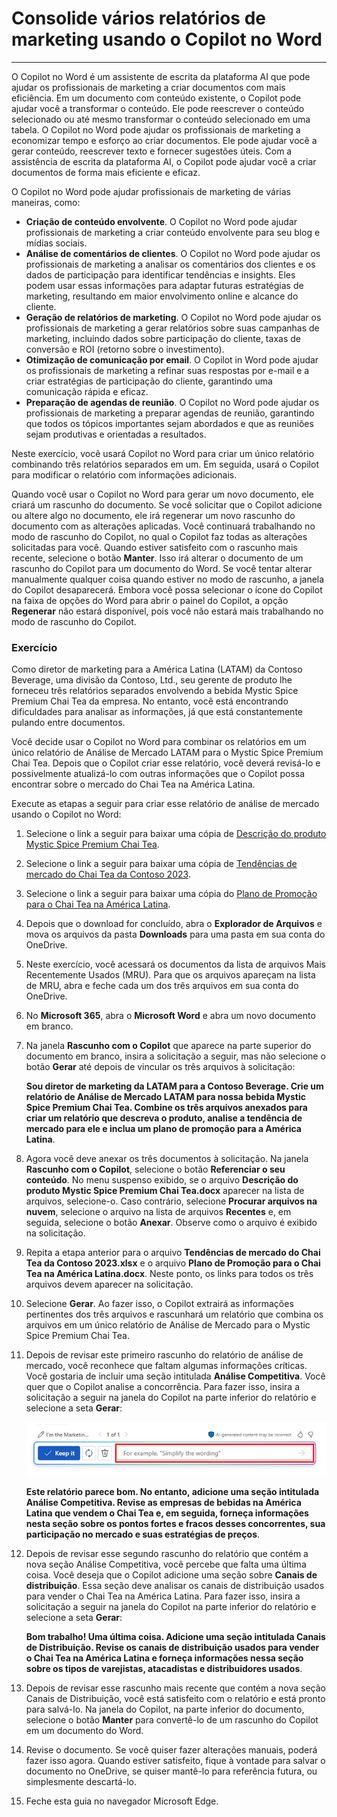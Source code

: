 # Consolide vários relatórios de marketing usando o Copilot no Word
---
O Copilot no Word é um assistente de escrita da plataforma AI que pode ajudar os profissionais de marketing a criar documentos com mais eficiência. Em um documento com conteúdo existente, o Copilot pode ajudar você a transformar o conteúdo. Ele pode reescrever o conteúdo selecionado ou até mesmo transformar o conteúdo selecionado em uma tabela. O Copilot no Word pode ajudar os profissionais de marketing a economizar tempo e esforço ao criar documentos. Ele pode ajudar você a gerar conteúdo, reescrever texto e fornecer sugestões úteis. Com a assistência de escrita da plataforma AI, o Copilot pode ajudar você a criar documentos de forma mais eficiente e eficaz.

O Copilot no Word pode ajudar profissionais de marketing de várias maneiras, como:

 -  **Criação de conteúdo envolvente**. O Copilot no Word pode ajudar profissionais de marketing a criar conteúdo envolvente para seu blog e mídias sociais.
 -  **Análise de comentários de clientes**. O Copilot no Word pode ajudar os profissionais de marketing a analisar os comentários dos clientes e os dados de participação para identificar tendências e insights. Eles podem usar essas informações para adaptar futuras estratégias de marketing, resultando em maior envolvimento online e alcance do cliente.
 -  **Geração de relatórios de marketing**. O Copilot no Word pode ajudar os profissionais de marketing a gerar relatórios sobre suas campanhas de marketing, incluindo dados sobre participação do cliente, taxas de conversão e ROI (retorno sobre o investimento).
 -  **Otimização de comunicação por email**. O Copilot in Word pode ajudar os profissionais de marketing a refinar suas respostas por e-mail e a criar estratégias de participação do cliente, garantindo uma comunicação rápida e eficaz.
 -  **Preparação de agendas de reunião**. O Copilot no Word pode ajudar os profissionais de marketing a preparar agendas de reunião, garantindo que todos os tópicos importantes sejam abordados e que as reuniões sejam produtivas e orientadas a resultados.

Neste exercício, você usará Copilot no Word para criar um único relatório combinando três relatórios separados em um. Em seguida, usará o Copilot para modificar o relatório com informações adicionais.

Quando você usar o Copilot no Word para gerar um novo documento, ele criará um rascunho do documento. Se você solicitar que o Copilot adicione ou altere algo no documento, ele irá regenerar um novo rascunho do documento com as alterações aplicadas. Você continuará trabalhando no modo de rascunho do Copilot, no qual o Copilot faz todas as alterações solicitadas para você. Quando estiver satisfeito com o rascunho mais recente, selecione o botão **Manter**. Isso irá alterar o documento de um rascunho do Copilot para um documento do Word. Se você tentar alterar manualmente qualquer coisa quando estiver no modo de rascunho, a janela do Copilot desaparecerá. Embora você possa selecionar o ícone do Copilot na faixa de opções do Word para abrir o painel do Copilot, a opção **Regenerar** não estará disponível, pois você não estará mais trabalhando no modo de rascunho do Copilot.

### Exercício

Como diretor de marketing para a América Latina (LATAM) da Contoso Beverage, uma divisão da Contoso, Ltd., seu gerente de produto lhe forneceu três relatórios separados envolvendo a bebida Mystic Spice Premium Chai Tea da empresa. No entanto, você está encontrando dificuldades para analisar as informações, já que está constantemente pulando entre documentos.

Você decide usar o Copilot no Word para combinar os relatórios em um único relatório de Análise de Mercado LATAM para o Mystic Spice Premium Chai Tea. Depois que o Copilot criar esse relatório, você deverá revisá-lo e possivelmente atualizá-lo com outras informações que o Copilot possa encontrar sobre o mercado do Chai Tea na América Latina.

Execute as etapas a seguir para criar esse relatório de análise de mercado usando o Copilot no Word:

1.  Selecione o link a seguir para baixar uma cópia de [Descrição do produto Mystic Spice Premium Chai Tea](https://go.microsoft.com/fwlink/?linkid=2268929).
2.  Selecione o link a seguir para baixar uma cópia de [Tendências de mercado do Chai Tea da Contoso 2023](https://go.microsoft.com/fwlink/?linkid=2269122).
3.  Selecione o link a seguir para baixar uma cópia do [Plano de Promoção para o Chai Tea na América Latina](https://go.microsoft.com/fwlink/?linkid=2269126).
4.  Depois que o download for concluído, abra o **Explorador de Arquivos** e mova os arquivos da pasta **Downloads** para uma pasta em sua conta do OneDrive.
5.  Neste exercício, você acessará os documentos da lista de arquivos Mais Recentemente Usados (MRU). Para que os arquivos apareçam na lista de MRU, abra e feche cada um dos três arquivos em sua conta do OneDrive.
6.  No **Microsoft 365**, abra o **Microsoft Word** e abra um novo documento em branco.
7.  Na janela **Rascunho com o Copilot** que aparece na parte superior do documento em branco, insira a solicitação a seguir, mas não selecione o botão **Gerar** até depois de vincular os três arquivos à solicitação:
    
    **Sou diretor de marketing da LATAM para a Contoso Beverage. Crie um relatório de Análise de Mercado LATAM para nossa bebida Mystic Spice Premium Chai Tea. Combine os três arquivos anexados para criar um relatório que descreva o produto, analise a tendência de mercado para ele e inclua um plano de promoção para a América Latina**.
8.  Agora você deve anexar os três documentos à solicitação. Na janela **Rascunho com o Copilot**, selecione o botão **Referenciar o seu conteúdo**. No menu suspenso exibido, se o arquivo **Descrição do produto Mystic Spice Premium Chai Tea.docx** aparecer na lista de arquivos, selecione-o. Caso contrário, selecione **Procurar arquivos na nuvem**, selecione o arquivo na lista de arquivos **Recentes** e, em seguida, selecione o botão **Anexar**. Observe como o arquivo é exibido na solicitação.
9.  Repita a etapa anterior para o arquivo **Tendências de mercado do Chai Tea da Contoso 2023.xlsx** e o arquivo **Plano de Promoção para o Chai Tea na América Latina.docx**. Neste ponto, os links para todos os três arquivos devem aparecer na solicitação.
10. Selecione **Gerar**. Ao fazer isso, o Copilot extrairá as informações pertinentes dos três arquivos e rascunhará um relatório que combina os arquivos em um único relatório de Análise de Mercado para o Mystic Spice Premium Chai Tea.
11. Depois de revisar este primeiro rascunho do relatório de análise de mercado, você reconhece que faltam algumas informações críticas. Você gostaria de incluir uma seção intitulada **Análise Competitiva**. Você quer que o Copilot analise a concorrência. Para fazer isso, insira a solicitação a seguir na janela do Copilot na parte inferior do relatório e selecione a seta **Gerar**:
    
    ![Captura de tela mostrando a janela de solicitação do Copilot que aparece na parte inferior de um documento do Word.](../media/copilot-window-word-a5ec12f6.png)
    
    
    **Este relatório parece bom. No entanto, adicione uma seção intitulada Análise Competitiva. Revise as empresas de bebidas na América Latina que vendem o Chai Tea e, em seguida, forneça informações nesta seção sobre os pontos fortes e fracos desses concorrentes, sua participação no mercado e suas estratégias de preços**.
12. Depois de revisar esse segundo rascunho do relatório que contém a nova seção Análise Competitiva, você percebe que falta uma última coisa. Você deseja que o Copilot adicione uma seção sobre **Canais de distribuição**. Essa seção deve analisar os canais de distribuição usados para vender o Chai Tea na América Latina. Para fazer isso, insira a solicitação a seguir na janela do Copilot na parte inferior do relatório e selecione a seta **Gerar**:
    
    **Bom trabalho! Uma última coisa. Adicione uma seção intitulada Canais de Distribuição. Revise os canais de distribuição usados para vender o Chai Tea na América Latina e forneça informações nessa seção sobre os tipos de varejistas, atacadistas e distribuidores usados**.
13. Depois de revisar esse rascunho mais recente que contém a nova seção Canais de Distribuição, você está satisfeito com o relatório e está pronto para salvá-lo. Na janela do Copilot, na parte inferior do documento, selecione o botão **Manter** para convertê-lo de um rascunho do Copilot em um documento do Word.
14. Revise o documento. Se você quiser fazer alterações manuais, poderá fazer isso agora. Quando estiver satisfeito, fique à vontade para salvar o documento no OneDrive, se quiser mantê-lo para referência futura, ou simplesmente descartá-lo.
15. Feche esta guia no navegador Microsoft Edge.
